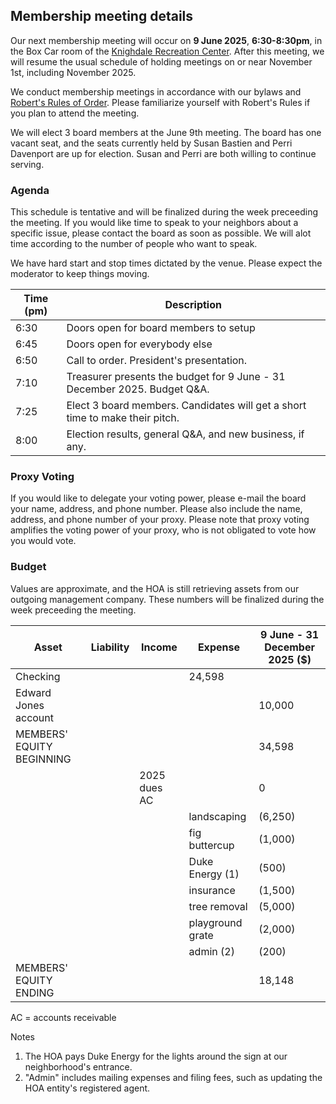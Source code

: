 ## Membership meeting details

Our next membership meeting will occur on **9 June 2025**, **6:30-8:30pm**, in the Box Car room of the [Knighdale Recreation Center](https://maps.app.goo.gl/TuAAZmJCYW42ibkL9).  After this meeting, we will resume the usual schedule of holding meetings on or near November 1st, including November 2025.

We conduct membership meetings in accordance with our bylaws and [Robert's Rules of Order](https://www.boardeffect.com/blog/roberts-rules-of-order-cheat-sheet/).  Please familiarize yourself with Robert's Rules if you plan to attend the meeting.

We will elect 3 board members at the June 9th meeting.  The board has one vacant seat, and the seats currently held by Susan Bastien and Perri Davenport are up for election.  Susan and Perri are both willing to continue serving.

### Agenda

This schedule is tentative and will be finalized during the week preceeding the meeting.  If you would like time to speak to your neighbors about a specific issue, please contact the board as soon as possible.  We will alot time according to the number of people who want to speak.

We have hard start and stop times dictated by the venue.  Please expect the moderator to keep things moving.

| Time (pm) | Description |
|-|-|
| 6:30 | Doors open for board members to setup |
| 6:45 | Doors open for everybody else |
| 6:50 | Call to order.  President's presentation. |
| 7:10 | Treasurer presents the budget for 9 June - 31 December 2025.  Budget Q&A. |
| 7:25 | Elect 3 board members.  Candidates will get a short time to make their pitch. |
| 8:00 | Election results, general Q&A, and new business, if any. |

### Proxy Voting

If you would like to delegate your voting power, please e-mail the board your name, address, and phone number.  Please also include the name, address, and phone number of your proxy.  Please note that proxy voting amplifies the voting power of your proxy, who is not obligated to vote how you would vote.

### Budget

Values are approximate, and the HOA is still retrieving assets from our outgoing management company.  These numbers will be finalized during the week preceeding the meeting.

| Asset | Liability | Income | Expense | 9 June - 31 December 2025 ($) |
|-|-|-|-|-|
| Checking | | | 24,598 |
| Edward Jones account | | | | 10,000 |
| MEMBERS' EQUITY BEGINNING | | | | 34,598 |
| | | 2025 dues AC | | 0 |
| | | | landscaping | (6,250) |
| | | | fig buttercup | (1,000) |
| | | | Duke Energy (1) | (500) |
| | | | insurance | (1,500) |
| | | | tree removal | (5,000) |
| | | | playground grate | (2,000) |
| | | | admin (2) | (200) |
| MEMBERS' EQUITY ENDING | | | | 18,148 |

AC = accounts receivable

Notes

1. The HOA pays Duke Energy for the lights around the sign at our neighborhood's entrance.
2. "Admin" includes mailing expenses and filing fees, such as updating the HOA entity's registered agent.
